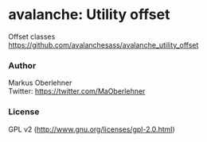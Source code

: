 # avalanche: Utility offset
Offset classes  
https://github.com/avalanchesass/avalanche_utility_offset

### Author
Markus Oberlehner  
Twitter: https://twitter.com/MaOberlehner

### License
GPL v2 (http://www.gnu.org/licenses/gpl-2.0.html)
